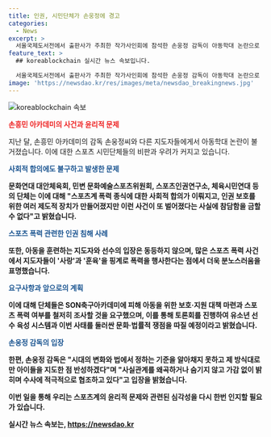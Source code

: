 ```yaml
---
title: 인권, 시민단체가 손웅정에 경고
categories:
  - News
excerpt: >
  서울국제도서전에서 출판사가 주최한 작가사인회에 참석한 손웅정 감독이 아동학대 논란으로 비판을 받았다. 스포츠 시민단체들은 인권 감수성 부족을 비판하고, 아카데미 지도자들의 해명문에 대해 사실관계를 의심하며 엄중한 수사를 요구했다. 손 감독은 아동에 대한 사랑이 전제된 행동이 없었다고 주장했지만, 이에 대해 단체는 분노를 표명했다. 이에 대한 공론화를 위해 토론회가 개최될 예정이며, 손 감독은 사안에 대한 반성과 수사에 적극 협조할 것이라 밝혔다.
feature_text: >
  ## koreablockchain 실시간 뉴스 속보입니다.

  서울국제도서전에서 출판사가 주최한 작가사인회에 참석한 손웅정 감독이 아동학대 논란으로 비판을 받았다. 스포츠 시민단체들은 인권 감수성 부족을 비판하고, 아카데미 지도자들의 해명문에 대해 사실관계를 의심하며 엄중한 수사를 요구했다. 손 감독은 아동에 대한 사랑이 전제된 행동이 없었다고 주장했지만, 이에 대해 단체는 분노를 표명했다. 이에 대한 공론화를 위해 토론회가 개최될 예정이며, 손 감독은 사안에 대한 반성과 수사에 적극 협조할 것이라 밝혔다.
image: 'https://newsdao.kr/res/images/meta/newsdao_breakingnews.jpg'
---
```


<p><img src="https://newsdao.kr/res/images/meta/newsdao_breakingnews.jpg" alt="koreablockchain 속보" /></p>

<p><b><span style="color: #ee2323;">손흥민 아카데미의 사건과 윤리적 문제</span></b></p>

<p>지난 달, 손흥민 아카데미의 감독 손웅정씨와 다른 지도자들에게서 아동학대 논란이 불거졌습니다. 이에 대한 스포츠 시민단체들의 비판과 우려가 커지고 있습니다. </p>

<p><b><span style="color: #1a5490;">사회적 합의에도 불구하고 발생한 문제</span><b></p>

<p>문화연대 대안체육회, 민변 문화예술스포츠위원회, 스포츠인권연구소, 체육시민연대 등의 단체는 이에 대해 "스포츠계 폭력 종식에 대한 사회적 합의가 이뤄지고, 인권 보호를 위한 여러 제도적 장치가 만들어졌지만 이런 사건이 또 벌어졌다는 사실에 참담함을 금할 수 없다"고 밝혔습니다.</p>

<p><b><span style="color: #1a5490;">스포츠 폭력 관련한 인권 침해 사례</span><b></p>

<p>또한, 아동을 훈련하는 지도자와 선수의 입장은 동등하지 않으며, 많은 스포츠 폭력 사건에서 지도자들이 '사랑'과 '훈육'을 핑계로 폭력을 행사한다는 점에서 더욱 분노스러움을 표명했습니다.</p>

<p><b><span style="color: #1a5490;">요구사항과 앞으로의 계획</span><b></p>

<p>이에 대해 단체들은 SON축구아카데미에 피해 아동을 위한 보호·지원 대책 마련과 스포츠 폭력 여부를 철저히 조사할 것을 요구했으며, 이를 통해 토론회를 진행하여 유소년 선수 육성 시스템과 이번 사태를 둘러싼 문화·법률적 쟁점을 따질 예정이라고 밝혔습니다.</p>

<p><b><span style="color: #1a5490;">손웅정 감독의 입장</span><b></p>

<p>한편, 손웅정 감독은 "시대의 변화와 법에서 정하는 기준을 알아채지 못하고 제 방식대로만 아이들을 지도한 점 반성하겠다"며 "사실관계를 왜곡하거나 숨기지 않고 가감 없이 밝히며 수사에 적극적으로 협조하고 있다"고 입장을 밝혔습니다. </p>

<p>이번 일을 통해 우리는 스포츠계의 윤리적 문제와 관련된 심각성을 다시 한번 인지할 필요가 있습니다.</p>
실시간 뉴스 속보는, <a href="https://newsdao.kr" rel="dofollow">https://newsdao.kr</a>


